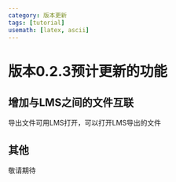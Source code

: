 ```yaml
---
category: 版本更新
tags: [tutorial]
usemath: [latex, ascii]
---
```

# 版本0.2.3预计更新的功能
## 增加与LMS之间的文件互联
导出文件可用LMS打开，可以打开LMS导出的文件

## 其他
敬请期待